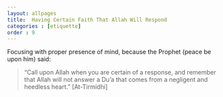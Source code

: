 ```yaml
---
layout: allpages
title:  Having Certain Faith That Allah Will Respond
categories : [etiquette]
order : 9
---
```

Focusing with proper presence of mind, because the Prophet (peace be upon him) said:
<blockquote>“Call upon Allah when you are certain of a response, and remember that Allah will not answer a Du’a that comes from a negligent and heedless heart.” [At-Tirmidhi]</blockquote>
